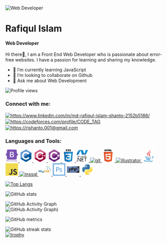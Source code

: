 ![Web Developer](https://www.canva.com/design/DAFDxyNbWYw/eb7nGDbhh5ZcMIrBf8wDLA/view?utm_content=DAFDxyNbWYw&utm_campaign=designshare&utm_medium=link2&utm_source=sharebutton)
# Rafiqul Islam
#### Web Developer


Hi there👋, I am a Front End Web Developer who is passionate about error-free websites. I have a passion for learning and sharing my knowledge.
 
- 🌱 I’m currently learning JavaScript 
- 👯 I’m looking to collaborate on Github 
- 💬 Ask me about Web Development 

![Profile views](https://gpvc.arturio.dev/MDRAFIQULISLAMSHANTO)  
<h3 align="left">Connect with me:</h3>
<p align="left">
<a href="https://www.linkedin.com/in/md-rafiqul-islam-shanto-2152b5186/" target="blank"><img align="center" src="https://raw.githubusercontent.com/rahuldkjain/github-profile-readme-generator/master/src/images/icons/Social/linked-in-alt.svg" alt="https://www.linkedin.com/in/md-rafiqul-islam-shanto-2152b5186/" height="30" width="40" /></a>
<a href="https://codeforces.com/profile/CODE_TAG" target="blank"><img align="center" src="https://raw.githubusercontent.com/rahuldkjain/github-profile-readme-generator/master/src/images/icons/Social/codeforces.svg" alt="https://codeforces.com/profile/CODE_TAG" height="30" width="40" /></a>
 <a href="https://rishanto.001@gmail.com" target="blank"><img align="center" src="https://cdn.jsdelivr.net/npm/simple-icons@3.0.1/icons/gmail.svg" alt="https://rishanto.001@gmail.com" height="30" width="40" /></a>
 
  
</p>

<h3 align="left">Languages and Tools:</h3>
<p align="left"> <a href="https://getbootstrap.com" target="_blank" rel="noreferrer"> <img src="https://raw.githubusercontent.com/devicons/devicon/master/icons/bootstrap/bootstrap-plain-wordmark.svg" alt="bootstrap" width="40" height="40"/> </a> <a href="https://www.cprogramming.com/" target="_blank" rel="noreferrer"> <img src="https://raw.githubusercontent.com/devicons/devicon/master/icons/c/c-original.svg" alt="c" width="40" height="40"/> </a> <a href="https://www.w3schools.com/cpp/" target="_blank" rel="noreferrer"> <img src="https://raw.githubusercontent.com/devicons/devicon/master/icons/cplusplus/cplusplus-original.svg" alt="cplusplus" width="40" height="40"/> </a> <a href="https://www.w3schools.com/cs/" target="_blank" rel="noreferrer"> <img src="https://raw.githubusercontent.com/devicons/devicon/master/icons/csharp/csharp-original.svg" alt="csharp" width="40" height="40"/> </a> <a href="https://www.w3schools.com/css/" target="_blank" rel="noreferrer"> <img src="https://raw.githubusercontent.com/devicons/devicon/master/icons/css3/css3-original-wordmark.svg" alt="css3" width="40" height="40"/> </a> <a href="https://dotnet.microsoft.com/" target="_blank" rel="noreferrer"> <img src="https://raw.githubusercontent.com/devicons/devicon/master/icons/dot-net/dot-net-original-wordmark.svg" alt="dotnet" width="40" height="40"/> </a> <a href="https://git-scm.com/" target="_blank" rel="noreferrer"> <img src="https://www.vectorlogo.zone/logos/git-scm/git-scm-icon.svg" alt="git" width="40" height="40"/> </a> <a href="https://www.w3.org/html/" target="_blank" rel="noreferrer"> <img src="https://raw.githubusercontent.com/devicons/devicon/master/icons/html5/html5-original-wordmark.svg" alt="html5" width="40" height="40"/> </a> <a href="https://www.adobe.com/in/products/illustrator.html" target="_blank" rel="noreferrer"> <img src="https://www.vectorlogo.zone/logos/adobe_illustrator/adobe_illustrator-icon.svg" alt="illustrator" width="40" height="40"/> </a> <a href="https://www.java.com" target="_blank" rel="noreferrer"> <img src="https://raw.githubusercontent.com/devicons/devicon/master/icons/java/java-original.svg" alt="java" width="40" height="40"/> </a> <a href="https://developer.mozilla.org/en-US/docs/Web/JavaScript" target="_blank" rel="noreferrer"> <img src="https://raw.githubusercontent.com/devicons/devicon/master/icons/javascript/javascript-original.svg" alt="javascript" width="40" height="40"/> </a> <a href="https://www.microsoft.com/en-us/sql-server" target="_blank" rel="noreferrer"> <img src="https://www.svgrepo.com/show/303229/microsoft-sql-server-logo.svg" alt="mssql" width="40" height="40"/> </a> <a href="https://www.mysql.com/" target="_blank" rel="noreferrer"> <img src="https://raw.githubusercontent.com/devicons/devicon/master/icons/mysql/mysql-original-wordmark.svg" alt="mysql" width="40" height="40"/> </a> <a href="https://www.photoshop.com/en" target="_blank" rel="noreferrer"> <img src="https://raw.githubusercontent.com/devicons/devicon/master/icons/photoshop/photoshop-line.svg" alt="photoshop" width="40" height="40"/> </a> <a href="https://www.php.net" target="_blank" rel="noreferrer"> <img src="https://raw.githubusercontent.com/devicons/devicon/master/icons/php/php-original.svg" alt="php" width="40" height="40"/> </a> <a href="https://www.python.org" target="_blank" rel="noreferrer"> <img src="https://raw.githubusercontent.com/devicons/devicon/master/icons/python/python-original.svg" alt="python" width="40" height="40"/> </a> </p>




[![Top Langs](https://github-readme-stats.vercel.app/api/top-langs/?username=MDRAFIQULISLAMSHANTO&layout=compact)](https://github.com/anuraghazra/github-readme-stats)

![GitHub stats](https://github-readme-stats.vercel.app/api?username=MDRAFIQULISLAMSHANTO&show_icons=true&count_private=true)  

![GitHub Activity Graph](https://activity-graph.herokuapp.com/graph?username=MDRAFIQULISLAMSHANTO)  
![GitHub Activity Graph](https://github-contribution-graph.ez4o.com/?username=MDRAFIQULISLAMSHANTO&last_n_days=30&img_url=https%3A%2F%2Fimage.cache.storm.mg%2Fmedia%2Fimage%2F2021%2F03%2F05%2F20210305-031458_U22011_M676060_ca39.gif))


![GitHub metrics](https://metrics.lecoq.io/MDRAFIQULISLAMSHANTO)  

![GitHub streak stats](https://github-readme-streak-stats.herokuapp.com/?user=MDRAFIQULISLAMSHANTO)  
[![trophy](https://github-profile-trophy.vercel.app/?username=MDRAFIQULISLAMSHANTO)](https://github.com/ryo-ma/github-profile-trophy)


